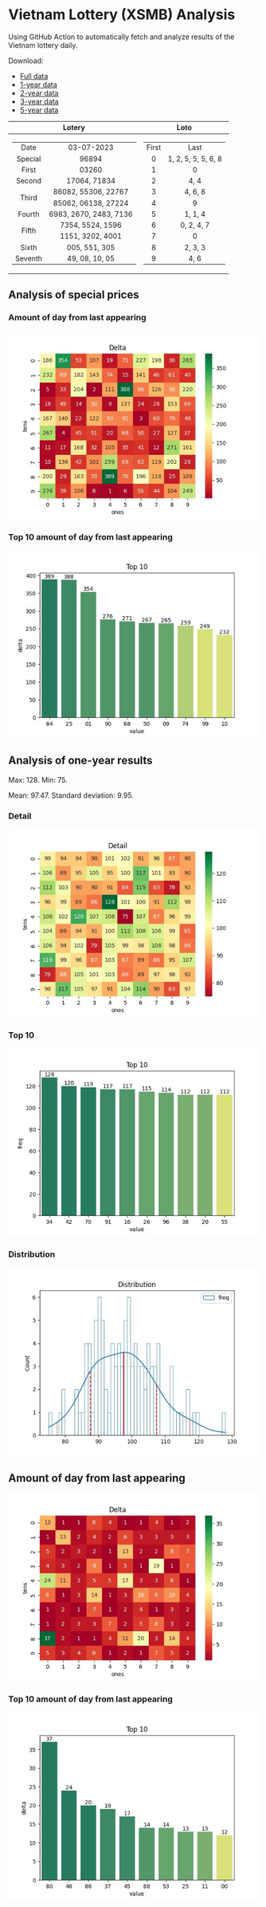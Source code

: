 # Vietnam Lottery (XSMB) Analysis

Using GitHub Action to automatically fetch and analyze results of the Vietnam lottery daily.

Download:

* [Full data](https://raw.githubusercontent.com/khiemdoan/vietnam-lottery-xsmb-analysis/main/results/xsmb.csv)
* [1-year data](https://raw.githubusercontent.com/khiemdoan/vietnam-lottery-xsmb-analysis/main/results/xsmb_1_year.csv)
* [2-year data](https://raw.githubusercontent.com/khiemdoan/vietnam-lottery-xsmb-analysis/main/results/xsmb_2_year.csv)
* [3-year data](https://raw.githubusercontent.com/khiemdoan/vietnam-lottery-xsmb-analysis/main/results/xsmb_3_year.csv)
* [5-year data](https://raw.githubusercontent.com/khiemdoan/vietnam-lottery-xsmb-analysis/main/results/xsmb_5_year.csv)

| Lotery      | Loto |
| :-----------: | :-----------: |
| <table><tr><td>Date</td><td>03-07-2023</td></tr><tr><td>Special</td><td>96894</td></tr><tr><td>First</td><td>03260</td></tr><tr><td>Second</td><td>17064, 71834</td></tr><tr><td rowspan="2">Third</td><td>86082, 55306, 22767</td></tr><tr><td>85062, 06138, 27224</td></tr><tr><td>Fourth</td><td>6983, 2670, 2483, 7136</td></tr><tr><td rowspan="2">Fifth</td><td>7354, 5524, 1596</td></tr><tr><td>1151, 3202, 4001</td></tr><tr><td>Sixth</td><td>005, 551, 305</td></tr><tr><td>Seventh</td><td>49, 08, 10, 05</td></tr></table> | <table><tr><td>First</td><td>Last</td></tr><tr><td>0</td><td>1, 2, 5, 5, 5, 6, 8</td></tr><tr><td>1</td><td>0</td></tr><tr><td>2</td><td>4, 4</td></tr><tr><td>3</td><td>4, 6, 8</td></tr><tr><td>4</td><td>9</td></tr><tr><td>5</td><td>1, 1, 4</td></tr><tr><td>6</td><td>0, 2, 4, 7</td></tr><tr><td>7</td><td>0</td></tr><tr><td>8</td><td>2, 3, 3</td></tr><tr><td>9</td><td>4, 6</td></tr></table> |


<h2>Analysis of special prices</h2>

<h3>Amount of day from last appearing</h3>

![Delta](images/special_delta.jpg)

<h3>Top 10 amount of day from last appearing</h3>

![Delta top 10](images/special_delta_top_10.jpg)

<h2>Analysis of one-year results</h2>

Max: 128. Min: 75.

Mean: 97.47. Standard deviation: 9.95.

<h3>Detail</h3>

![Detail](images/heatmap.jpg)

<h3>Top 10</h3>

![Top 10](images/top-10.jpg)

<h3>Distribution</h3>

![Distribution](images/distribution.jpg)

<h2>Amount of day from last appearing</h2>

![Delta](images/delta.jpg)

<h3>Top 10 amount of day from last appearing</h3>

![Delta top 10](images/delta_top_10.jpg)